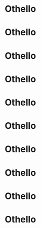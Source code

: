 # Othello
# Othello
# Othello
# Othello
# Othello
# Othello
# Othello
# Othello
# Othello
# Othello
